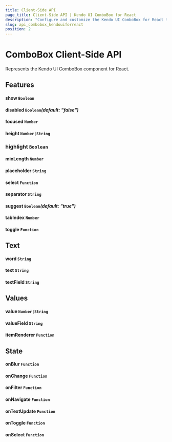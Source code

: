 ```yaml
---
title: Client-Side API
page_title: Client-Side API | Kendo UI ComboBox for React
description: "Configure and customize the Kendo UI ComboBox for React through its client-side API reference."
slug: api_combobox_kendouiforreact
position: 2
---
```


# ComboBox Client-Side API

Represents the Kendo UI ComboBox component for React.

## Features

#### show `Boolean`

#### disabled `Boolean`*(default: "false")*

#### focused `Number`

#### height `Number|String`

### highlight `Boolean`

#### minLength `Number`

#### placeholder `String`

#### select `Function`

#### separator `String`

#### suggest `Boolean`*(default: "true")*

#### tabIndex `Number`

#### toggle `Function`

## Text

#### word `String`

#### text `String`

#### textField `String`

## Values

#### value `Number|String`

#### valueField `String`

#### itemRenderer `Function`

## State

#### onBlur `Function`

#### onChange `Function`

#### onFilter `Function`

#### onNavigate `Function`

#### onTextUpdate `Function`

#### onToggle `Function`

#### onSelect `Function`
